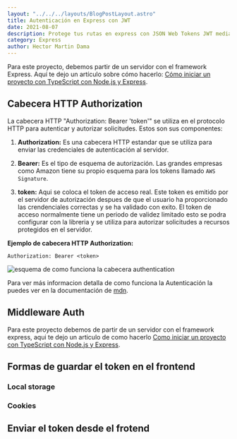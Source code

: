 ```yaml
---
layout: "../../../layouts/BlogPostLayout.astro"
title: Autenticación en Express con JWT
date: 2021-08-07
description: Protege tus rutas en express con JSON Web Tokens JWT mediante un Middleware.
category: Express
author: Hector Martin Dama
---
```


Para este proyecto, debemos partir de un servidor con el framework Express. Aquí te dejo un artículo sobre cómo hacerlo: [Cómo iniciar un proyecto con TypeScript con Node.js y Express](https://blog-hectormartindama.vercel.app/blog/post-2).

## Cabecera HTTP Authorization

La cabecera HTTP "Authorization: Bearer 'token'" se utiliza en el protocolo HTTP para autenticar y autorizar solicitudes. Estos son sus componentes:

1. **Authorization:** Es una cabecera HTTP estandar que se utiliza para enviar las credenciales de autenticación al servidor.

2. **Bearer:** Es el tipo de esquema de autorización. Las grandes empresas como Amazon tiene su propio esquema para los tokens llamado `AWS Signature`.

3. **token:** Aqui se coloca el token de acceso real. Este token es emitido por el servidor de autorización despues de que el usuario ha proporcionado las crendenciales correctas y se ha validado con exito. El token de acceso normalmente tiene un periodo de validez limitado esto se podra configurar con la libreria y se utiliza para autorizar solicitudes a recursos protegidos en el servidor.

**Ejemplo de cabecera HTTP Authorization:**

```http
Authorization: Bearer <token>
```

![esquema de como funciona la cabecera authentication](/images/post-7/http-auth-sequence-diagram.png)

Para ver más informacion detalla de como funciona la Autenticación la puedes ver en la documentación de [mdn](https://developer.mozilla.org/es/docs/Web/HTTP/Authentication).

## Middleware Auth

Para este proyecto debemos de partir de un servidor con el framework express, aqui te dejo un articulo de como hacerlo [Como iniciar un proyecto con TypeScript con Node.js y Express](https://blog-hectormartindama.vercel.app/blog/post-2).

## Formas de guardar el token en el frontend

### Local storage

### Cookies

## Enviar el token desde el frotend
